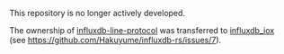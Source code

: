 This repository is no longer actively developed.

The ownership of [influxdb-line-protocol](https://crates.io/crates/influxdb-line-protocol) was transferred to [influxdb_iox](https://github.com/influxdata/influxdb_iox) (see https://github.com/Hakuyume/influxdb-rs/issues/7).
